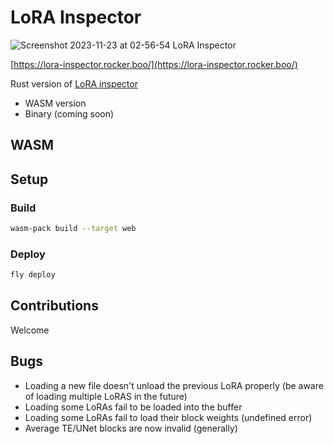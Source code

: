 # LoRA Inspector

![Screenshot 2023-11-23 at 02-56-54 LoRA Inspector](https://github.com/rockerBOO/lora-inspector-rs/assets/15027/64eb186a-414c-49b7-ad4b-0eb1567c0801)

[https://lora-inspector.rocker.boo/](https://lora-inspector.rocker.boo/)

Rust version of [LoRA inspector](https://github.com/rockerBOO/lora-inspector)

- WASM version
- Binary (coming soon)

## WASM

## Setup

### Build

```bash
wasm-pack build --target web
```

### Deploy

```bash
fly deploy
```

## Contributions

Welcome

## Bugs

- Loading a new file doesn't unload the previous LoRA properly (be aware of loading multiple LoRAS in the future)
- Loading some LoRAs fail to be loaded into the buffer
- Loading some LoRAs fail to load their block weights (undefined error)
- Average TE/UNet blocks are now invalid (generally)
